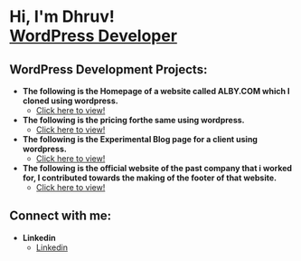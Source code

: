 <h1>Hi, I'm Dhruv! <br/><a href="https://github.com/DhruvGedia">WordPress Developer</a>

<h2>WordPress Development Projects:</h2>

- <b>The following is the Homepage of a website called ALBY.COM which I cloned using wordpress. </b>
  - [Click here to view!](https://dhruv.mediarcrm.com/)
- <b>The following is the pricing forthe same using wordpress.</b>
  - [Click here to view!](https://dhruv.mediarcrm.com/pricing-new/)
- <b>The following is the Experimental Blog page for a client using wordpress.</b>
  - [Click here to view!](https://dhruv.mediarcrm.com/blog/)
- <b>The following is the official website of the past company that i worked for, I contributed towards the making of the footer of that website. </b>
  - [Click here to view!](https://recruitcrm.io/)


<h2>Connect with me:</h2>

- <b>Linkedin</b>
  - [Linkedin](https://www.linkedin.com/in/dhruv-gedia-a44465247?utm_source=share&utm_campaign=share_via&utm_content=profile&utm_medium=android_app)


<!--
**joshmadakor1/joshmadakor1** is a ✨ _special_ ✨ repository because its `README.md` (this file) appears on your GitHub profile.

Here are some ideas to get you started:

- 🔭 I’m currently working on ...
- 🌱 I’m currently learning ...
- 👯 I’m looking to collaborate on ...
- 🤔 I’m looking for help with ...
- 💬 Ask me about ...
- 📫 How to reach me: ...
- 😄 Pronouns: ...
- ⚡ Fun fact: ...
-->
